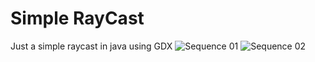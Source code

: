 # Simple RayCast
Just a simple raycast in java using GDX
![Sequence 01](https://user-images.githubusercontent.com/88063818/231121528-3e1c3488-6b78-4f10-9c18-199f6882b942.gif)
![Sequence 02](https://user-images.githubusercontent.com/88063818/231121414-637ea140-8f96-4c76-aaeb-2d2268458b8c.gif)

